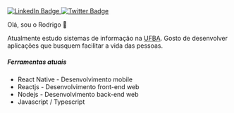 <div id="badges">
  <a href="https://www.linkedin.com/in/rodrigo-meliande-081433128/">
    <img src="https://img.shields.io/badge/LinkedIn-blue?style=for-the-badge&logo=linkedin&logoColor=white" alt="LinkedIn Badge"/>
  </a>
  <a href="https://twitter.com/MeliandeRodrigo">
    <img src="https://img.shields.io/badge/Twitter-blue?style=for-the-badge&logo=twitter&logoColor=white" alt="Twitter Badge"/>
  </a>
</div>

Olá, sou o Rodrigo 🙂

Atualmente estudo sistemas de informação na [UFBA](https://www.ufba.br/). Gosto de desenvolver aplicações que busquem facilitar a vida das pessoas. 

##### Ferramentas atuais
* React Native - Desenvolvimento mobile
* Reactjs - Desenvolvimento front-end web
* Nodejs - Desenvolvimento back-end web
* Javascript / Typescript
